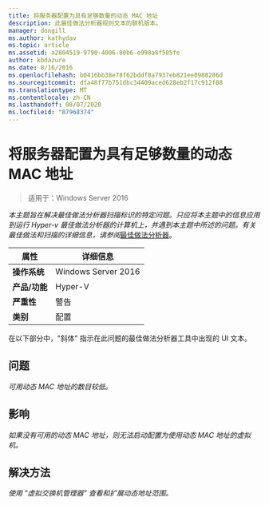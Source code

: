 ```yaml
---
title: 将服务器配置为具有足够数量的动态 MAC 地址
description: 此最佳做法分析器规则文本的联机版本。
manager: dongill
ms.author: kathydav
ms.topic: article
ms.assetid: a2804519-9790-4006-80b6-e990a8f505fe
author: kbdazure
ms.date: 8/16/2016
ms.openlocfilehash: b0416bb38e78f62bddf8a7937eb821ee0988286d
ms.sourcegitcommit: dfa48f77b751dbc34409aced628eb2f17c912f08
ms.translationtype: MT
ms.contentlocale: zh-CN
ms.lasthandoff: 08/07/2020
ms.locfileid: "87968374"
---
```

# <a name="configure-the-server-with-a-sufficient-amount-of-dynamic-mac-addresses"></a>将服务器配置为具有足够数量的动态 MAC 地址

>适用于：Windows Server 2016

*本主题旨在解决最佳做法分析器扫描标识的特定问题。只应将本主题中的信息应用到运行 Hyper-v 最佳做法分析器的计算机上，并遇到本主题中所述的问题。有关最佳做法和扫描的详细信息，请参阅*[最佳做法分析器](https://go.microsoft.com/fwlink/?LinkId=122786)。

|属性|详细信息|
|-|-|
|**操作系统**|Windows Server 2016|
|**产品/功能**|Hyper-V|
|**严重性**|警告|
|**类别**|配置|

在以下部分中，"斜体" 指示在此问题的最佳做法分析器工具中出现的 UI 文本。

## <a name="issue"></a>问题

*可用动态 MAC 地址的数目较低。*

## <a name="impact"></a>影响

*如果没有可用的动态 MAC 地址，则无法启动配置为使用动态 MAC 地址的虚拟机。*

## <a name="resolution"></a>解决方法

*使用 "虚拟交换机管理器" 查看和扩展动态地址范围。*



